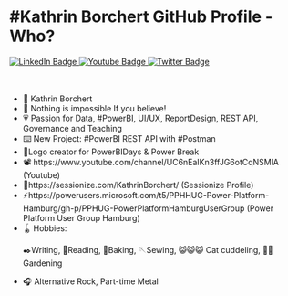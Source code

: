 <b><h1>#Kathrin Borchert GitHub Profile - Who?</h1></b>


<div id="badges">
  <a href="https://www.linkedin.com/in/k-borchert/">
    <img src="https://img.shields.io/badge/LinkedIn-blue?style=for-the-badge&logo=linkedin&logoColor=white" alt="LinkedIn Badge"/>
  </a>
  <a href="https://www.youtube.com/channel/UC6nEaIKn3ffJG6otCqNSMlA">
    <img src="https://img.shields.io/badge/YouTube-red?style=for-the-badge&logo=youtube&logoColor=white" alt="Youtube Badge"/>
  </a>
  <a href="https://twitter.com/Mirrortears">
    <img src="https://img.shields.io/badge/Twitter-blue?style=for-the-badge&logo=twitter&logoColor=white" alt="Twitter Badge"/>
  </a>
</div>

<br>
<br>



<ul>
<li>
🦄 Kathrin Borchert </li> 
<li>💬 Nothing is impossible If you believe!</li> 
<li>💗 Passion for Data, #PowerBI, UI/UX, ReportDesign, REST API, Governance and Teaching</li> 
<li>⌨️ New Project: #PowerBI REST API with #Postman </li> 
<li>🌟Logo creator for PowerBIDays & Power Break</li> 
<li>📽️ https://www.youtube.com/channel/UC6nEaIKn3ffJG6otCqNSMlA (Youtube)</li> 
<li>📣https://sessionize.com/KathrinBorchert/ (Sessionize Profile)</li> 
<li>⚡https://powerusers.microsoft.com/t5/PPHHUG-Power-Platform-Hamburg/gh-p/PPHUG-PowerPlatformHamburgUserGroup (Power Platform User Group Hamburg) </li> 
<li>🪀 Hobbies:<p> 
✒️Writing, 📖Reading, 🍪Baking, 🪡Sewing, 😺😺😺 Cat cuddeling, 🧑‍🌾 Gardening <p></li> 
<li>🎧 Alternative Rock, Part-time Metal </li>
</ul>
